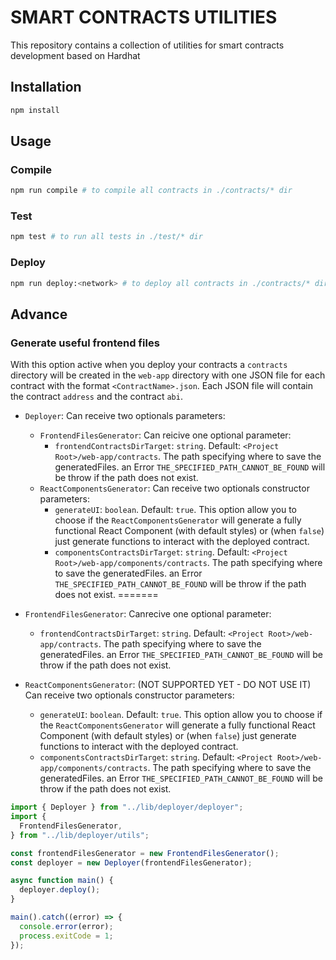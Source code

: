 # SMART CONTRACTS UTILITIES

This repository contains a collection of utilities for smart contracts development based on Hardhat

## Installation

```bash
npm install
```

## Usage

### Compile

```bash
npm run compile # to compile all contracts in ./contracts/* dir
```

### Test

```bash
npm test # to run all tests in ./test/* dir
```

### Deploy

```bash
npm run deploy:<network> # to deploy all contracts in ./contracts/* dir
```

## Advance

### Generate useful frontend files

With this option active when you deploy your contracts a `contracts` directory will be created in the `web-app` directory with one JSON file for each contract with the format `<ContractName>.json`. Each JSON file will contain the contract `address` and the contract `abi`.

- `Deployer`: Can receive two optionals parameters:
  - `FrontendFilesGenerator`: Can reicive one optional parameter:
    - `frontendContractsDirTarget`: `string`. Default: `<Project Root>/web-app/contracts`. The path specifying where to save the generatedFiles. an Error `THE_SPECIFIED_PATH_CANNOT_BE_FOUND` will be throw if the path does not exist.
  - `ReactComponentsGenerator`: Can receive two optionals constructor parameters:
    - `generateUI`: `boolean`. Default: `true`. This option allow you to choose if the `ReactComponentsGenerator` will generate a fully functional React Component (with default styles) or (when `false`) just generate functions to interact with the deployed contract.
    - `componentsContractsDirTarget`: `string`. Default: `<Project Root>/web-app/components/contracts`. The path specifying where to save the generatedFiles. an Error `THE_SPECIFIED_PATH_CANNOT_BE_FOUND` will be throw if the path does not exist.
=======
- `FrontendFilesGenerator`: Canrecive one optional parameter:
  - `frontendContractsDirTarget`: `string`. Default: `<Project Root>/web-app/contracts`. The path specifying where to save the generatedFiles. an Error `THE_SPECIFIED_PATH_CANNOT_BE_FOUND` will be throw if the path does not exist.
  
- `ReactComponentsGenerator`: (NOT SUPPORTED YET - DO NOT USE IT) Can receive two optionals constructor parameters:
  - `generateUI`: `boolean`. Default: `true`. This option allow you to choose if the `ReactComponentsGenerator` will generate a fully functional React Component (with default styles) or (when `false`) just generate functions to interact with the deployed contract.
  - `componentsContractsDirTarget`: `string`. Default: `<Project Root>/web-app/components/contracts`. The path specifying where to save the generatedFiles. an Error `THE_SPECIFIED_PATH_CANNOT_BE_FOUND` will be throw if the path does not exist.

```typescript
import { Deployer } from "../lib/deployer/deployer";
import {
  FrontendFilesGenerator,
} from "../lib/deployer/utils";

const frontendFilesGenerator = new FrontendFilesGenerator();
const deployer = new Deployer(frontendFilesGenerator);

async function main() {
  deployer.deploy();
}

main().catch((error) => {
  console.error(error);
  process.exitCode = 1;
});
```
